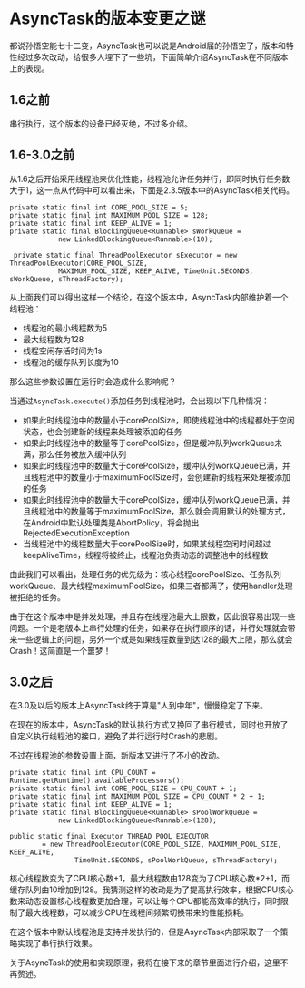 # AsyncTask的版本变更之谜

都说孙悟空能七十二变，AsyncTask也可以说是Android届的孙悟空了，版本和特性经过多次改动，给很多人埋下了一些坑，下面简单介绍AsyncTask在不同版本上的表现。

## 1.6之前

串行执行，这个版本的设备已经灭绝，不过多介绍。

## 1.6-3.0之前

从1.6之后开始采用线程池来优化性能，线程池允许任务并行，即同时执行任务数大于1，这一点从代码中可以看出来，下面是2.3.5版本中的AsyncTask相关代码。

```text
private static final int CORE_POOL_SIZE = 5;
private static final int MAXIMUM_POOL_SIZE = 128;
private static final int KEEP_ALIVE = 1;
private static final BlockingQueue<Runnable> sWorkQueue =
            new LinkedBlockingQueue<Runnable>(10);

 private static final ThreadPoolExecutor sExecutor = new ThreadPoolExecutor(CORE_POOL_SIZE,
            MAXIMUM_POOL_SIZE, KEEP_ALIVE, TimeUnit.SECONDS, sWorkQueue, sThreadFactory);
```

从上面我们可以得出这样一个结论，在这个版本中，AsyncTask内部维护着一个线程池：

* 线程池的最小线程数为5
* 最大线程数为128
* 线程空闲存活时间为1s
* 线程池的缓存队列长度为10

那么这些参数设置在运行时会造成什么影响呢？

当通过`AsyncTask.execute()`添加任务到线程池时，会出现以下几种情况：

* 如果此时线程池中的数量小于corePoolSize，即使线程池中的线程都处于空闲状态，也会创建新的线程来处理被添加的任务
* 如果此时线程池中的数量等于corePoolSize，但是缓冲队列workQueue未满，那么任务被放入缓冲队列
* 如果此时线程池中的数量大于corePoolSize，缓冲队列workQueue已满，并且线程池中的数量小于maximumPoolSize时，会创建新的线程来处理被添加的任务
* 如果此时线程池中的数量大于corePoolSize，缓冲队列workQueue已满，并且线程池中的数量等于maximumPoolSize，那么就会调用默认的处理方式，在Android中默认处理类是AbortPolicy，将会抛出RejectedExecutionException
* 当线程池中的线程数量大于corePoolSize时，如果某线程空闲时间超过keepAliveTime，线程将被终止，线程池负责动态的调整池中的线程数

由此我们可以看出，处理任务的优先级为：核心线程corePoolSize、任务队列workQueue、最大线程maximumPoolSize，如果三者都满了，使用handler处理被拒绝的任务。

由于在这个版本中是并发处理，并且存在线程池最大上限数，因此很容易出现一些问题。一个是老版本上串行处理的任务，如果存在执行顺序的话，并行处理就会带来一些逻辑上的问题，另外一个就是如果线程数量到达128的最大上限，那么就会Crash！这简直是一个噩梦！

## 3.0之后

在3.0及以后的版本上AsyncTask终于算是"人到中年"，慢慢稳定了下来。

在现在的版本中，AsyncTask的默认执行方式又换回了串行模式，同时也开放了自定义执行线程池的接口，避免了并行运行时Crash的悲剧。

不过在线程池的参数设置上面，新版本又进行了不小的改动。

```text
private static final int CPU_COUNT = Runtime.getRuntime().availableProcessors();
private static final int CORE_POOL_SIZE = CPU_COUNT + 1;
private static final int MAXIMUM_POOL_SIZE = CPU_COUNT * 2 + 1;
private static final int KEEP_ALIVE = 1;
private static final BlockingQueue<Runnable> sPoolWorkQueue =
            new LinkedBlockingQueue<Runnable>(128);

public static final Executor THREAD_POOL_EXECUTOR
        = new ThreadPoolExecutor(CORE_POOL_SIZE, MAXIMUM_POOL_SIZE, KEEP_ALIVE,
                TimeUnit.SECONDS, sPoolWorkQueue, sThreadFactory);
```

核心线程数变为了CPU核心数+1，最大线程数由128变为了CPU核心数\*2+1，而缓存队列由10增加到128。我猜测这样的改动是为了提高执行效率，根据CPU核心数来动态设置核心线程数更加合理，可以让每个CPU都能高效率的执行，同时限制了最大线程数，可以减少CPU在线程间频繁切换带来的性能损耗。

在这个版本中默认线程池是支持并发执行的，但是AsyncTask内部采取了一个策略实现了串行执行效果。

关于AsyncTask的使用和实现原理，我将在接下来的章节里面进行介绍，这里不再赘述。

